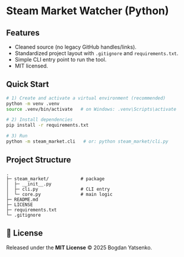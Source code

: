 # Steam Market Watcher (Python)

## Features
- Cleaned source (no legacy GitHub handles/links).
- Standardized project layout with `.gitignore` and `requirements.txt`.
- Simple CLI entry point to run the tool.
- MIT licensed.

## Quick Start
```bash
# 1) Create and activate a virtual environment (recommended)
python -m venv .venv
source .venv/bin/activate   # on Windows: .venv\Scripts\activate

# 2) Install dependencies
pip install -r requirements.txt

# 3) Run
python -m steam_market.cli   # or: python steam_market/cli.py
```

## Project Structure
```
.
├─ steam_market/            # package
│  ├─ __init__.py
│  ├─ cli.py                # CLI entry
│  └─ core.py               # main logic
├─ README.md
├─ LICENSE
├─ requirements.txt
└─ .gitignore
```

## 📝 License
Released under the **MIT License** © 2025 Bogdan Yatsenko.